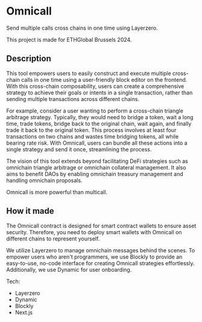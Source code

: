 # Omnicall

Send multiple calls cross chains in one time using Layerzero.

This project is made for ETHGlobal Brussels 2024.

## Description

This tool empowers users to easily construct and execute multiple cross-chain calls in one time using a user-friendly block editor on the frontend. With this cross-chain composability, users can create a comprehensive strategy to achieve their goals or intents in a single transaction, rather than sending multiple transactions across different chains.

For example, consider a user wanting to perform a cross-chain triangle arbitrage strategy. Typically, they would need to bridge a token, wait a long time, trade tokens, bridge back to the original chain, wait again, and finally trade it back to the original token. This process involves at least four transactions on two chains and wastes time bridging tokens, all while bearing rate risk. With Omnicall, users can bundle all these actions into a single strategy and send it once, streamlining the process.

The vision of this tool extends beyond facilitating DeFi strategies such as omnichain triangle arbitrage or omnichain collateral management. It also aims to benefit DAOs by enabling omnichain treasury management and handling omnichain proposals.

Omnicall is more powerful than multicall.

## How it made

The Omnicall contract is designed for smart contract wallets to ensure asset security. Therefore, you need to deploy smart wallets with Omnicall on different chains to represent yourself.

We utilize Layerzero to manage omnichain messages behind the scenes. To empower users who aren't programmers, we use Blockly to provide an easy-to-use, no-code interface for creating Omnicall strategies effortlessly. Additionally, we use Dynamic for user onboarding.

Tech:
- Layerzero
- Dynamic
- Blockly
- Next.js
